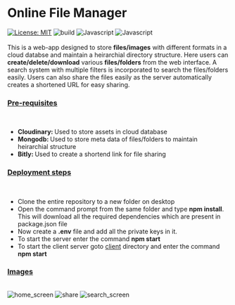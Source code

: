 # Online File Manager 
[![License: MIT](https://img.shields.io/badge/License-MIT-blue.svg)](https://opensource.org/licenses/MIT)
![build](https://img.shields.io/badge/build-Passing-green.svg)
![Javascript](https://img.shields.io/badge/NodeJs-12.15.0-yellow.svg)
![Javascript](https://img.shields.io/badge/React-v17.0-orange.svg)
<br>
<br>
This is a web-app designed to store <b>files/images</b> with different formats in a cloud databse and maintain a heirarchial directory structure. Here users can <b>create/delete/download</b>
various <b>files/folders</b> from the web interface. A search system with multiple filters is incorporated to search the files/folders easily. Users can also share
the files easily as the server automatically creates a shortened URL for easy sharing.

<h3><u>Pre-requisites</u></h3><br>
<ul>
<li><b>Cloudinary: </b>Used to store assets in cloud database</li>
<li><b>Mongodb: </b>Used to store meta data of files/folders to maintain heirarchial structure</li>
<li><b>Bitly: </b>Used to create a shortend link for file sharing</li>
</ul>

<h3><u>Deployment steps</u></h3><br>
<ul>
<li>Clone the entire repository to a new folder on desktop</li>
<li>Open the command prompt from the same folder and type <b>npm install</b>. This will download all the required dependencies which are present in package.json file</li>
<li>Now create a <b>.env</b> file and add all the private keys in it.</li>
<li>To start the server enter the command <b>npm start</b></li>
<li>To start the client server goto <a href="/client">client</a> directory and enter the command <b>npm start</b></li>
</ul>

<h3><u>Images</u></h3><br>
<img src="https://res.cloudinary.com/nithin/image/upload/v1610435643/Screenshot_349_c3fi0t.png" alt="home_screen">
<img src="https://res.cloudinary.com/nithin/image/upload/v1610435644/Screenshot_350_ajumzr.png" alt="share">
<img src="https://res.cloudinary.com/nithin/image/upload/v1610435642/Screenshot_351_r55mp8.png" alt="search_screen">
